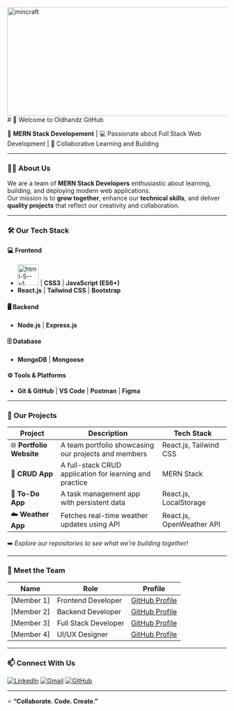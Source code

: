 <img src="https://i.pinimg.com/originals/27/1b/99/271b999c4fd1f90c36524214d35bc9c5.gif" alt="mincraft" width="900" height="250">
# 👋 Welcome to Oldhandz GitHub

🚀 **MERN Stack Developement** | 💻 Passionate about Full Stack Web Development | 🤝 Collaborative Learning and Building

---

### 👨‍💻 About Us
We are a team of **MERN Stack Developers** enthusiastic about learning, building, and deploying modern web applications.  
Our mission is to **grow together**, enhance our **technical skills**, and deliver **quality projects** that reflect our creativity and collaboration.

---

### 🛠️ Our Tech Stack

#### 💻 Frontend
- <img width="48" height="48" src="https://img.icons8.com/color/48/html-5--v1.png" alt="html-5--v1"/> | **CSS3** | **JavaScript (ES6+)**
- **React.js** | **Tailwind CSS** | **Bootstrap**

#### 🖥️ Backend
- **Node.js** | **Express.js**

#### 🗄️ Database
- **MongoDB** | **Mongoose**

#### ⚙️ Tools & Platforms
- **Git & GitHub** | **VS Code** | **Postman** | **Figma**

---

### 💼 Our Projects
| Project | Description | Tech Stack |
|----------|--------------|-------------|
| 🌐 **Portfolio Website** | A team portfolio showcasing our projects and members | React.js, Tailwind CSS |
| 🧾 **CRUD App** | A full-stack CRUD application for learning and practice | MERN Stack |
| 📝 **To-Do App** | A task management app with persistent data | React.js, LocalStorage |
| ☁️ **Weather App** | Fetches real-time weather updates using API | React.js, OpenWeather API |

➡️ *Explore our repositories to see what we’re building together!*

---

### 👥 Meet the Team
| Name | Role | Profile |
|------|------|----------|
| [Member 1] | Frontend Developer | [GitHub Profile](https://github.com/member1) |
| [Member 2] | Backend Developer | [GitHub Profile](https://github.com/member2) |
| [Member 3] | Full Stack Developer | [GitHub Profile](https://github.com/member3) |
| [Member 4] | UI/UX Designer | [GitHub Profile](https://github.com/member4) |

---

### 📫 Connect With Us
<p align="left">
<a href="https://www.linkedin.com/in/team-linkedin-id/" target="_blank"><img src="https://img.shields.io/badge/LinkedIn-%230077B5.svg?logo=linkedin&logoColor=white" alt="LinkedIn"/></a>
<a href="mailto:teamemail@example.com"><img src="https://img.shields.io/badge/Email-D14836?logo=gmail&logoColor=white" alt="Gmail"/></a>
<a href="https://github.com/your-team-github-username" target="_blank"><img src="https://img.shields.io/badge/GitHub-100000?logo=github&logoColor=white" alt="GitHub"/></a>
</p>

---

⭐ **“Collaborate. Code. Create.”**  

